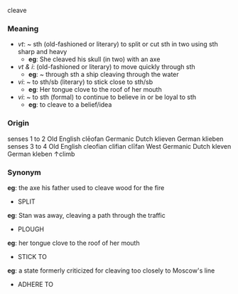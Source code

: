 cleave
### Meaning
+ _vt_:  ~ sth (old-fashioned or literary) to split or cut sth in two using sth sharp and heavy
	+ __eg__: She cleaved his skull (in two) with an axe
+ _vt & i_: (old-fashioned or literary) to move quickly through sth
	+ __eg__: ~ through sth a ship cleaving through the water
+ _vi_: ~ to sth/sb (literary) to stick close to sth/sb
	+ __eg__: Her tongue clove to the roof of her mouth
+ _vi_:  ~ to sth (formal) to continue to believe in or be loyal to sth
	+ __eg__: to cleave to a belief/idea

### Origin


senses 1 to 2 Old English clēofan Germanic Dutch klieven German klieben
senses 3 to 4 Old English cleofian clifian clīfan West Germanic Dutch kleven German kleben ↑climb

### Synonym

__eg__: the axe his father used to cleave wood for the fire

+ SPLIT

__eg__: Stan was away, cleaving a path through the traffic

+ PLOUGH

__eg__: her tongue clove to the roof of her mouth

+ STICK TO 

__eg__:  a state formerly criticized for cleaving too closely to Moscow's line

+ ADHERE TO


